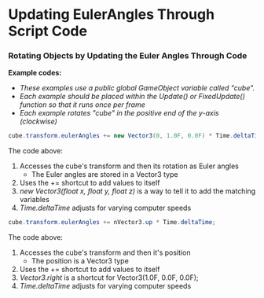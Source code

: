 # Updating EulerAngles Through Script Code

### Rotating Objects by Updating the Euler Angles Through Code

**Example codes:**

* _These examples use a public global GameObject variable called "cube"._
* _Each example should be placed within the Update\(\) or FixedUpdate\(\) function so that it runs once per frame_
* _Each example rotates "cube" in the positive end of the y-axis \(clockwise\)_

```csharp
cube.transform.eulerAngles += new Vector3(0, 1.0F, 0.0F) * Time.deltaTime;
```

The code above:

1. Accesses the cube's transform and then its rotation as Euler angles
   * The Euler angles are stored in a Vector3 type
2. Uses the += shortcut to add values to itself
3. _new Vector3\(float x, float y, float z\)_ is a way to tell it to add the matching variables
4. _Time.deltaTime_ adjusts for varying computer speeds

```csharp
cube.transform.eulerAngles += nVector3.up * Time.deltaTime;
```

The code above:

1. Accesses the cube's transform and then it's position
   * The position is a Vector3 type
2. Uses the += shortcut to add values to itself
3. _Vector3.right_ is a shortcut for Vector3\(1.0F, 0.0F, 0.0F\);
4. _Time.deltaTime_ adjusts for varying computer speeds

